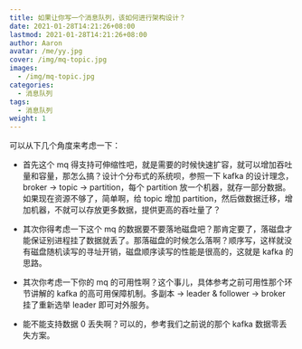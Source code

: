 ```yaml
---
title: 如果让你写一个消息队列，该如何进行架构设计？
date: 2021-01-28T14:21:26+08:00
lastmod: 2021-01-28T14:21:26+08:00
author: Aaron
avatar: /me/yy.jpg
cover: /img/mq-topic.jpg
images:
  - /img/mq-topic.jpg
categories:
  - 消息队列
tags:
  - 消息队列
weight: 1
---
```


可以从下几个角度来考虑一下：

- 首先这个 mq 得支持可伸缩性吧，就是需要的时候快速扩容，就可以增加吞吐量和容量，那怎么搞？设计个分布式的系统呗，参照一下 kafka 的设计理念，broker -> topic -> partition，每个 partition 放一个机器，就存一部分数据。如果现在资源不够了，简单啊，给 topic 增加 partition，然后做数据迁移，增加机器，不就可以存放更多数据，提供更高的吞吐量了？

- 其次你得考虑一下这个 mq 的数据要不要落地磁盘吧？那肯定要了，落磁盘才能保证别进程挂了数据就丢了。那落磁盘的时候怎么落啊？顺序写，这样就没有磁盘随机读写的寻址开销，磁盘顺序读写的性能是很高的，这就是 kafka 的思路。

- 其次你考虑一下你的 mq 的可用性啊？这个事儿，具体参考之前可用性那个环节讲解的 kafka 的高可用保障机制。多副本 -> leader & follower -> broker 挂了重新选举 leader 即可对外服务。

- 能不能支持数据 0 丢失啊？可以的，参考我们之前说的那个 kafka 数据零丢失方案。




